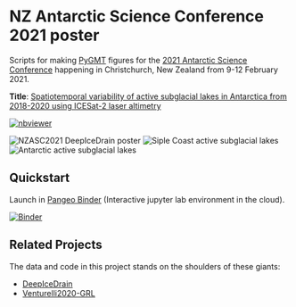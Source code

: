 # NZ Antarctic Science Conference 2021 poster

Scripts for making [PyGMT](https://github.com/GenericMappingTools/pygmt) figures for the [2021 Antarctic Science Conference](https://www.antarcticanz.govt.nz/nzasc21/antarctic-science-conference) happening in Christchurch, New Zealand from 9-12 February 2021.

**Title**: [Spatiotemporal variability of active subglacial lakes in Antarctica from 2018-2020 using ICESat-2 laser altimetry](https://www.antarcticanz.govt.nz/uploads/document-hub/Connecting-Through-Change-Conference-Handbook-2021-ALL.pdf)

[![nbviewer](https://img.shields.io/badge/jupyter_notebooks-nbviewer-purple.svg?style=flat-square)](https://nbviewer.jupyter.org/github/weiji14/nzasc2021/blob/main/key_figure.ipynb)

![NZASC2021 DeepIceDrain poster](https://user-images.githubusercontent.com/23487320/107176091-4b0dbd00-6a33-11eb-9eba-2d13959e43a8.png)
![Siple Coast active subglacial lakes](https://user-images.githubusercontent.com/23487320/107176140-6aa4e580-6a33-11eb-8f30-1a7913788d6c.png)
![Antarctic active subglacial lakes](https://user-images.githubusercontent.com/23487320/112776311-d7d01100-909b-11eb-98df-1c8fa106f34e.png)

## Quickstart

Launch in [Pangeo Binder](https://pangeo-binder.readthedocs.io) (Interactive jupyter lab environment in the cloud).

[![Binder](https://binder.pangeo.io/badge_logo.svg)](https://binder.pangeo.io/v2/gh/weiji14/nzasc2021/main)

## Related Projects

The data and code in this project stands on the shoulders of these giants:

- [DeepIceDrain](https://github.com/weiji14/deepicedrain)
- [Venturelli2020-GRL](https://github.com/mrsiegfried/Venturelli2020-GRL)
